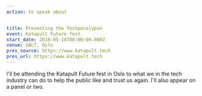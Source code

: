 ```yaml
---
action: to speak about


title: Preventing the Techpocalypse
event: Katapult Future fest
start_date: 2018-05-14T00:00:00.000Z
venue: SALT, Oslo
pres_source: https://www.katapult.tech
pres_url: https://www.katapult.tech
---
```


I'll be attending the Katapult Future fest in Oslo to what we in the tech industry can do to help the public like and trust us again. I'll also appear on a panel or two.
